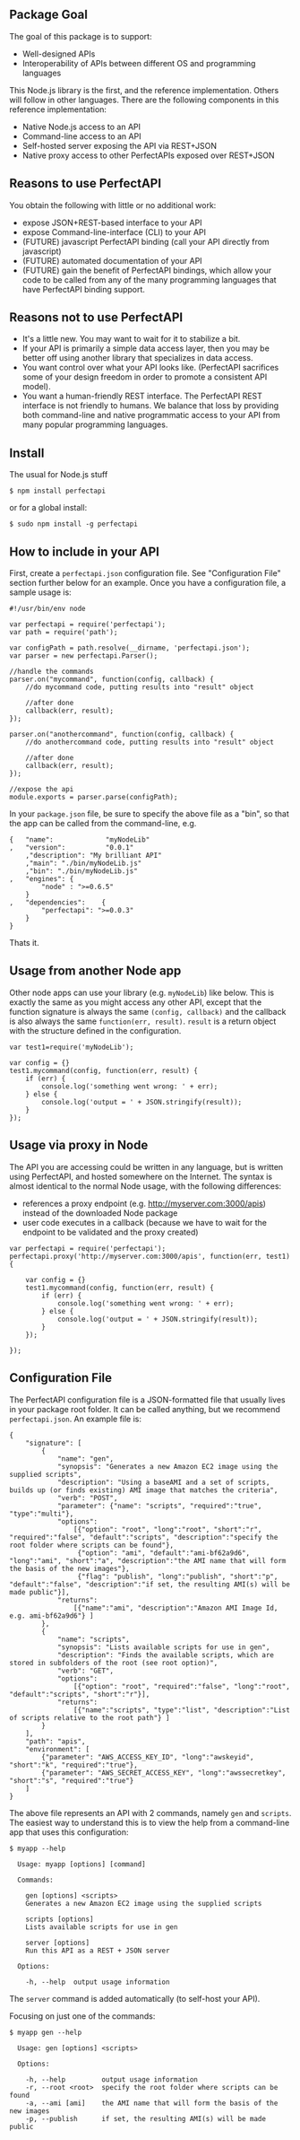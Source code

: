 Package Goal
------------
The goal of this package is to support:

 - Well-designed APIs
 - Interoperability of APIs between different OS and programming languages
 
This Node.js library is the first, and the reference implementation.  Others will follow in other languages.   There are the following components in this reference implementation:

 - Native Node.js access to an API
 - Command-line access to an API
 - Self-hosted server exposing the API via REST+JSON
 - Native proxy access to other PerfectAPIs exposed over REST+JSON

Reasons to use PerfectAPI
-------------------------
You obtain the following with little or no additional work:

 - expose JSON+REST-based interface to your API
 - expose Command-line-interface (CLI) to your API
 - (FUTURE) javascript PerfectAPI binding (call your API directly from javascript)
 - (FUTURE) automated documentation of your API 
 - (FUTURE) gain the benefit of PerfectAPI bindings, which allow your code to be called from any of the many programming languages that have PerfectAPI binding support.

Reasons not to use PerfectAPI
-----------------------------

 - It's a little new.  You may want to wait for it to stabilize a bit.  
 - If your API is primarily a simple data access layer, then you may be better off using another library that specializes in data access.  
 - You want control over what your API looks like. (PerfectAPI sacrifices some of your design freedom in order to promote a consistent API model).
 - You want a human-friendly REST interface.  The PerfectAPI REST interface is not friendly to humans.  We balance that loss by providing both command-line and native programmatic access to your API from many popular programming languages.

Install
-------
The usual for Node.js stuff

    $ npm install perfectapi

or for a global install:

    $ sudo npm install -g perfectapi

How to include in your API
--------------------------
First, create a `perfectapi.json` configuration file.  See "Configuration File" section further below for an example.   Once you have a configuration file, a sample usage is:

```
#!/usr/bin/env node

var perfectapi = require('perfectapi');  
var path = require('path');

var configPath = path.resolve(__dirname, 'perfectapi.json');
var parser = new perfectapi.Parser();

//handle the commands
parser.on("mycommand", function(config, callback) {
	//do mycommand code, putting results into "result" object

	//after done
	callback(err, result);
});
 
parser.on("anothercommand", function(config, callback) {
	//do anothercommand code, putting results into "result" object

	//after done
	callback(err, result);
});

//expose the api
module.exports = parser.parse(configPath);
```

In your `package.json` file, be sure to specify the above file as a "bin", so that the app can be called from the command-line, e.g.

```	
{   "name":             "myNodeLib"
,   "version":          "0.0.1"
    ,"description": "My brilliant API"
    ,"main": "./bin/myNodeLib.js"
	,"bin": "./bin/myNodeLib.js"
,   "engines": {
        "node" : ">=0.6.5"
    }
,   "dependencies":    {   
        "perfectapi": ">=0.0.3"
    }
}
```
Thats it.  

Usage from another Node app
---------------------------
Other node apps can use your library (e.g. `myNodeLib`) like below.  This is exactly the same as you might access any other API, except that the function signature is always the same `(config, callback)` and the callback is also always the same `function(err, result)`.  `result` is a return object with the structure defined in the configuration.

```
var test1=require('myNodeLib');

var config = {}
test1.mycommand(config, function(err, result) {
	if (err) {
		console.log('something went wrong: ' + err);
	} else {
		console.log('output = ' + JSON.stringify(result));
	}
});
```

Usage via proxy in Node
-----------------------
The API you are accessing could be written in any language, but is written using PerfectAPI, and hosted somewhere on the Internet.  The syntax is almost identical to the normal Node usage, with the following differences:

 - references a proxy endpoint (e.g. http://myserver.com:3000/apis) instead of the downloaded Node package
 - user code executes in a callback (because we have to wait for the endpoint to be validated and the proxy created)

```
var perfectapi = require('perfectapi');
perfectapi.proxy('http://myserver.com:3000/apis', function(err, test1) {

	var config = {}
	test1.mycommand(config, function(err, result) {
		if (err) {
			console.log('something went wrong: ' + err);
		} else {
			console.log('output = ' + JSON.stringify(result));
		}
	});
	
});
```


Configuration File
-----------

The PerfectAPI configuration file is a JSON-formatted file that usually lives in your package root folder.  It can be called anything, but we recommend `perfectapi.json`.  An example file is:

```
{	
	"signature": [
		{ 
			"name": "gen",
			"synopsis": "Generates a new Amazon EC2 image using the supplied scripts",
			"description": "Using a baseAMI and a set of scripts, builds up (or finds existing) AMI image that matches the criteria",
			"verb": "POST",
			"parameter": {"name": "scripts", "required":"true", "type":"multi"},
			"options": 
				[{"option": "root", "long":"root", "short":"r", "required":"false", "default":"scripts", "description":"specify the root folder where scripts can be found"},
				 {"option": "ami", "default":"ami-bf62a9d6", "long":"ami", "short":"a", "description":"the AMI name that will form the basis of the new images"},
				 {"flag": "publish", "long":"publish", "short":"p", "default":"false", "description":"if set, the resulting AMI(s) will be made public"}],
			"returns": 
				[{"name":"ami", "description":"Amazon AMI Image Id, e.g. ami-bf62a9d6"} ]
		},
		{
			"name": "scripts",
			"synopsis": "Lists available scripts for use in gen",
			"description": "Finds the available scripts, which are stored in subfolders of the root (see root option)",
			"verb": "GET",
			"options": 
				[{"option": "root", "required":"false", "long":"root", "default":"scripts", "short":"r"}],
			"returns": 
				[{"name":"scripts", "type":"list", "description":"List of scripts relative to the root path"} ]
		}
	], 
	"path": "apis",
	"environment": [
		{"parameter": "AWS_ACCESS_KEY_ID", "long":"awskeyid", "short":"k", "required":"true"},
		{"parameter": "AWS_SECRET_ACCESS_KEY", "long":"awssecretkey", "short":"s", "required":"true"}
	]
}
```

The above file represents an API with 2 commands, namely `gen` and `scripts`.  The easiest way to understand this is to view the help from a command-line app that uses this configuration:

```
$ myapp --help

  Usage: myapp [options] [command]

  Commands:

    gen [options] <scripts>
    Generates a new Amazon EC2 image using the supplied scripts

    scripts [options]
    Lists available scripts for use in gen

    server [options]
    Run this API as a REST + JSON server

  Options:

    -h, --help  output usage information
```
The `server` command is added automatically (to self-host your API).

Focusing on just one of the commands:

```
$ myapp gen --help

  Usage: gen [options] <scripts>

  Options:

    -h, --help         output usage information
    -r, --root <root>  specify the root folder where scripts can be found
    -a, --ami [ami]    the AMI name that will form the basis of the new images
    -p, --publish      if set, the resulting AMI(s) will be made public
```


